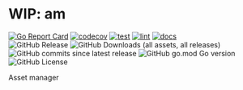# WIP: am

[![Go Report Card](https://goreportcard.com/badge/github.com/weastur/am)](https://goreportcard.com/report/github.com/weastur/am)
[![codecov](https://codecov.io/gh/weastur/am/graph/badge.svg?token=QANQ7BIQY9)](https://codecov.io/gh/weastur/am)
[![test](https://github.com/weastur/am/actions/workflows/test.yaml/badge.svg)](https://github.com/weastur/am/actions/workflows/test.yaml)
[![lint](https://github.com/weastur/am/actions/workflows/lint.yaml/badge.svg)](https://github.com/weastur/am/actions/workflows/lint.yaml)
[![docs](https://github.com/weastur/am/actions/workflows/publish-wiki.yaml/badge.svg)](https://github.com/weastur/am/actions/workflows/publish-wiki.yaml)</br>
![GitHub Release](https://img.shields.io/github/v/release/weastur/am)
![GitHub Downloads (all assets, all releases)](https://img.shields.io/github/downloads/weastur/am/total)
![GitHub commits since latest release](https://img.shields.io/github/commits-since/weastur/am/latest)
![GitHub go.mod Go version](https://img.shields.io/github/go-mod/go-version/weastur/am)
![GitHub License](https://img.shields.io/github/license/weastur/am)

Asset manager
